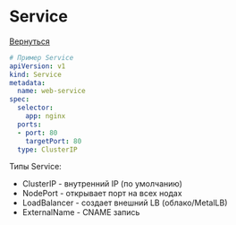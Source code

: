 # Service

[Вернуться](./README.md)

```yaml
# Пример Service
apiVersion: v1
kind: Service
metadata:
  name: web-service
spec:
  selector:
    app: nginx
  ports:
  - port: 80
    targetPort: 80
  type: ClusterIP
```
Типы Service:

- ClusterIP - внутренний IP (по умолчанию)
- NodePort - открывает порт на всех нодах
- LoadBalancer - создает внешний LB (облако/MetalLB)
- ExternalName - CNAME запись